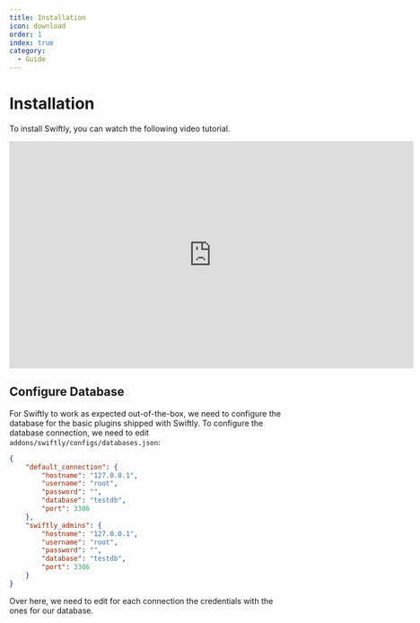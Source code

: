 ```yaml
---
title: Installation
icon: download
order: 1
index: true
category:
  - Guide
---
```


# Installation

To install Swiftly, you can watch the following video tutorial.

<center>
<iframe width="720" height="405" src="https://www.youtube.com/embed/0NG2ew_kxrg?si=KM_IN6enx8_M8tFR" title="YouTube video player" frameborder="0" allow="accelerometer; autoplay; clipboard-write; encrypted-media; gyroscope; picture-in-picture; web-share; fullscreen" allowfullscreen></iframe>
</center>

## Configure Database

For Swiftly to work as expected out-of-the-box, we need to configure the database for the basic plugins shipped with Swiftly.
To configure the database connection, we need to edit `addons/swiftly/configs/databases.json`:

```json title="databases.json"
{
    "default_connection": {
        "hostname": "127.0.0.1",
        "username": "root",
        "password": "",
        "database": "testdb",
        "port": 3306
    },
    "swiftly_admins": {
        "hostname": "127.0.0.1",
        "username": "root",
        "password": "",
        "database": "testdb",
        "port": 3306
    }
}
```

Over here, we need to edit for each connection the credentials with the ones for our database.